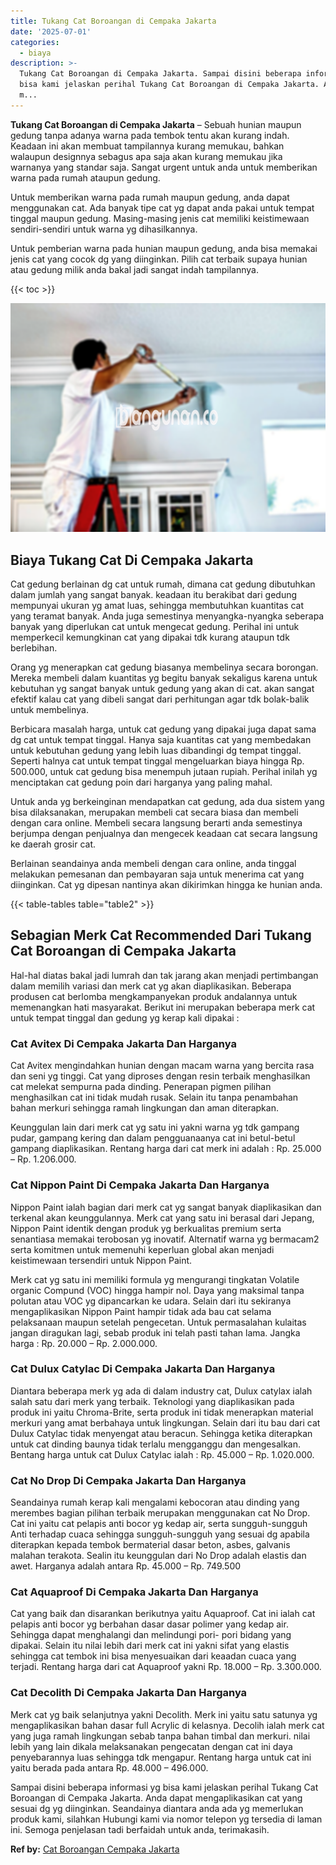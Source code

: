 ```yaml
---
title: Tukang Cat Boroangan di Cempaka Jakarta
date: '2025-07-01'
categories:
  - biaya
description: >-
  Tukang Cat Boroangan di Cempaka Jakarta. Sampai disini beberapa informasi yg
  bisa kami jelaskan perihal Tukang Cat Boroangan di Cempaka Jakarta. Anda dapat
  m...
---
```


**Tukang Cat Boroangan di Cempaka Jakarta** – Sebuah hunian maupun gedung tanpa adanya warna pada tembok tentu akan kurang indah. Keadaan ini akan membuat tampilannya kurang memukau, bahkan walaupun designnya sebagus apa saja akan kurang memukau jika warnanya yang standar saja. Sangat urgent untuk anda untuk memberikan warna pada rumah ataupun gedung.

Untuk memberikan warna pada rumah maupun gedung, anda dapat menggunakan cat. Ada banyak tipe cat yg dapat anda pakai untuk tempat tinggal maupun gedung. Masing-masing jenis cat memiliki keistimewaan sendiri-sendiri untuk warna yg dihasilkannya.

Untuk pemberian warna pada hunian maupun gedung, anda bisa memakai jenis cat yang cocok dg yang diinginkan. Pilih cat terbaik supaya hunian atau gedung milik anda bakal jadi sangat indah tampilannya.

{{< toc >}}

![Tukang Cat Boroangan di Cempaka Jakarta](/images/jasa-cat-murah17.png)

## Biaya Tukang Cat Di Cempaka Jakarta

Cat gedung berlainan dg cat untuk rumah, dimana cat gedung dibutuhkan dalam jumlah yang sangat banyak. keadaan itu berakibat dari gedung mempunyai ukuran yg amat luas, sehingga membutuhkan kuantitas cat yang teramat banyak. Anda juga semestinya menyangka-nyangka seberapa banyak yang diperlukan cat untuk mengecat gedung. Perihal ini untuk memperkecil kemungkinan cat yang dipakai tdk kurang ataupun tdk berlebihan.

Orang yg menerapkan cat gedung biasanya membelinya secara borongan. Mereka membeli dalam kuantitas yg begitu banyak sekaligus karena untuk kebutuhan yg sangat banyak untuk gedung yang akan di cat. akan sangat efektif kalau cat yang dibeli sangat dari perhitungan agar tdk bolak-balik untuk membelinya.

Berbicara masalah harga, untuk cat gedung yang dipakai juga dapat sama dg cat untuk tempat tinggal. Hanya saja kuantitas cat yang membedakan untuk kebutuhan gedung yang lebih luas dibandingi dg tempat tinggal. Seperti halnya cat untuk tempat tinggal mengeluarkan biaya hingga Rp. 500.000, untuk cat gedung bisa menempuh jutaan rupiah. Perihal inilah yg menciptakan cat gedung poin dari harganya yang paling mahal.

Untuk anda yg berkeinginan mendapatkan cat gedung, ada dua sistem yang bisa dilaksanakan, merupakan membeli cat secara biasa dan membeli dengan cara online. Membeli secara langsung berarti anda semestinya berjumpa dengan penjualnya dan mengecek keadaan cat secara langsung ke daerah grosir cat.

Berlainan seandainya anda membeli dengan cara online, anda tinggal melakukan pemesanan dan pembayaran saja untuk menerima cat yang diinginkan. Cat yg dipesan nantinya akan dikirimkan hingga ke hunian anda.

{{< table-tables table="table2" >}}

## Sebagian Merk Cat Recommended Dari Tukang Cat Boroangan di Cempaka Jakarta

Hal-hal diatas bakal jadi lumrah dan tak jarang akan menjadi pertimbangan dalam memilih variasi dan merk cat yg akan diaplikasikan. Beberapa produsen cat berlomba mengkampanyekan produk andalannya untuk memenangkan hati masyarakat. Berikut ini merupakan beberapa merk cat untuk tempat tinggal dan gedung yg kerap kali dipakai :

### Cat Avitex Di Cempaka Jakarta Dan Harganya

Cat Avitex mengindahkan hunian dengan macam warna yang bercita rasa dan seni yg tinggi. Cat yang diproses dengan resin terbaik menghasilkan cat melekat sempurna pada dinding. Penerapan pigmen pilihan menghasilkan cat ini tidak mudah rusak. Selain itu tanpa penambahan bahan merkuri sehingga ramah lingkungan dan aman diterapkan.

Keunggulan lain dari merk cat yg satu ini yakni warna yg tdk gampang pudar, gampang kering dan dalam pengguanaanya cat ini betul-betul gampang diaplikasikan. Rentang harga dari cat merk ini adalah : Rp. 25.000 – Rp. 1.206.000.

### Cat Nippon Paint Di Cempaka Jakarta Dan Harganya

Nippon Paint ialah bagian dari merk cat yg sangat banyak diaplikasikan dan terkenal akan keunggulannya. Merk cat yang satu ini berasal dari Jepang, Nippon Paint identik dengan produk yg berkualitas premium serta senantiasa memakai terobosan yg inovatif. Alternatif warna yg bermacam2 serta komitmen untuk memenuhi keperluan global akan menjadi keistimewaan tersendiri untuk Nippon Paint.

Merk cat yg satu ini memiliki formula yg mengurangi tingkatan Volatile organic Compund (VOC) hingga hampir nol. Daya yang maksimal tanpa polutan atau VOC yg dipancarkan ke udara. Selain dari itu sekiranya mengaplikasikan Nippon Paint hampir tidak ada bau cat selama pelaksanaan maupun setelah pengecetan. Untuk permasalahan kulaitas jangan diragukan lagi, sebab produk ini telah pasti tahan lama. Jangka harga : Rp. 20.000 – Rp. 2.000.000.

### Cat Dulux Catylac Di Cempaka Jakarta Dan Harganya

Diantara beberapa merk yg ada di dalam industry cat, Dulux catylax ialah salah satu dari merk yang terbaik. Teknologi yang diaplikasikan pada produk ini yaitu Chroma-Brite, serta produk ini tidak menerapkan material merkuri yang amat berbahaya untuk lingkungan. Selain dari itu bau dari cat Dulux Catylac tidak menyengat atau beracun. Sehingga ketika diterapkan untuk cat dinding baunya tidak terlalu mengganggu dan mengesalkan. Bentang harga untuk cat Dulux Catylac ialah : Rp. 45.000 – Rp. 1.020.000.

### Cat No Drop Di Cempaka Jakarta Dan Harganya

Seandainya rumah kerap kali mengalami kebocoran atau dinding yang merembes bagian pilihan terbaik merupakan menggunakan cat No Drop. Cat ini yaitu cat pelapis anti bocor yg kedap air, serta sungguh-sungguh Anti terhadap cuaca sehingga sungguh-sungguh yang sesuai dg apabila diterapkan kepada tembok bermaterial dasar beton, asbes, galvanis malahan terakota. Sealin itu keunggulan dari No Drop adalah elastis dan awet. Harganya adalah antara Rp. 45.000 – Rp. 749.500

### Cat Aquaproof Di Cempaka Jakarta Dan Harganya

Cat yang baik dan disarankan berikutnya yaitu Aquaproof. Cat ini ialah cat pelapis anti bocor yg berbahan dasar dasar polimer yang kedap air. Sehingga dapat menghalangi dan melindungi pori- pori bidang yang dipakai. Selain itu nilai lebih dari merk cat ini yakni sifat yang elastis sehingga cat tembok ini bisa menyesuaikan dari keaadan cuaca yang terjadi. Rentang harga dari cat Aquaproof yakni Rp. 18.000 – Rp. 3.300.000.

### Cat Decolith Di Cempaka Jakarta Dan Harganya

Merk cat yg baik selanjutnya yakni Decolith. Merk ini yaitu satu satunya yg mengaplikasikan bahan dasar full Acrylic di kelasnya. Decolih ialah merk cat yang juga ramah lingkungan sebab tanpa bahan timbal dan merkuri. nilai lebih yang lain dikala melaksanakan pengecatan dengan cat ini daya penyebarannya luas sehingga tdk mengapur. Rentang harga untuk cat ini yaitu berada pada antara Rp. 48.000 – 496.000.

Sampai disini beberapa informasi yg bisa kami jelaskan perihal Tukang Cat Boroangan di Cempaka Jakarta. Anda dapat mengaplikasikan cat yang sesuai dg yg diinginkan. Seandainya diantara anda ada yg memerlukan produk kami, silahkan Hubungi kami via nomor telepon yg tersedia di laman ini. Semoga penjelasan tadi berfaidah untuk anda, terimakasih.

**Ref by:** [Cat Boroangan Cempaka Jakarta](https://id.wikipedia.org/wiki/Cat)
